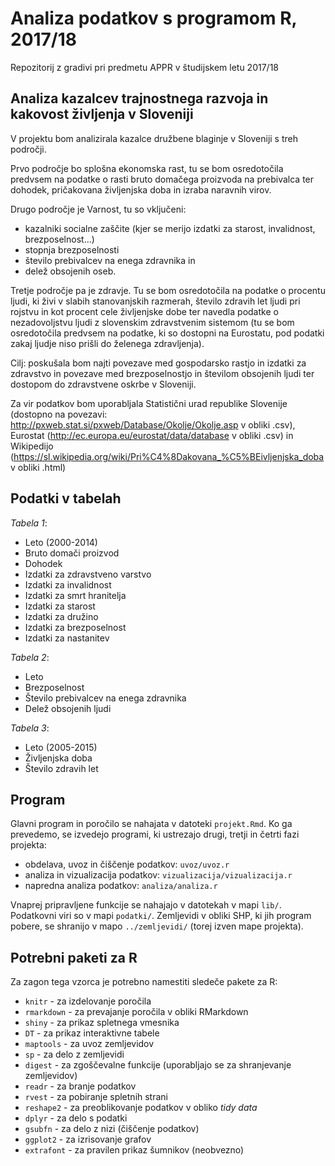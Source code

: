 # Analiza podatkov s programom R, 2017/18

Repozitorij z gradivi pri predmetu APPR v študijskem letu 2017/18

## Analiza kazalcev trajnostnega razvoja in kakovost življenja v Sloveniji

V projektu bom analizirala kazalce družbene blaginje v Sloveniji s treh področji. 

Prvo področje bo splošna ekonomska rast, tu se bom osredotočila predvsem na podatke o rasti bruto domačega proizvoda na prebivalca ter dohodek, pričakovana življenjska doba in izraba naravnih virov.

Drugo  področje je Varnost, tu so vključeni: 
* kazalniki socialne zaščite (kjer se merijo izdatki za starost, invalidnost, brezposelnost...) 
* stopnja brezposelnosti 
* število prebivalcev na enega zdravnika in 
* delež obsojenih oseb. 

Tretje področje pa je zdravje. Tu se bom osredotočila na podatke o procentu ljudi, ki živi v slabih stanovanjskih razmerah, število zdravih let ljudi pri rojstvu in kot procent cele življenjske dobe ter navedla podatke o nezadovoljstvu ljudi z slovenskim zdravstvenim sistemom (tu se bom osredotočila predvsem na podatke, ki so dostopni na Eurostatu, pod podatki zakaj ljudje niso prišli do želenega zdravljenja).

Cilj: poskušala bom najti povezave med gospodarsko rastjo in izdatki za zdravstvo in povezave med brezposelnostjo in številom obsojenih ljudi ter dostopom do zdravstvene oskrbe v Sloveniji.

Za vir podatkov bom uporabljala Statistični urad republike Slovenije (dostopno na povezavi: http://pxweb.stat.si/pxweb/Database/Okolje/Okolje.asp v obliki .csv), Eurostat (http://ec.europa.eu/eurostat/data/database v obliki .csv) in Wikipedijo (https://sl.wikipedia.org/wiki/Pri%C4%8Dakovana_%C5%BEivljenjska_doba v obliki .html)

## Podatki v tabelah

*Tabela 1*:
* Leto (2000-2014)
* Bruto domači proizvod
* Dohodek
* Izdatki za zdravstveno varstvo
* Izdatki za invalidnost
* Izdatki za smrt hranitelja
* Izdatki za starost
* Izdatki za družino
* Izdatki za brezposelnost
* Izdatki za nastanitev

*Tabela 2*:
* Leto
* Brezposelnost
* Število prebivalcev na enega zdravnika
* Delež obsojenih ljudi

*Tabela 3*:
* Leto (2005-2015)
* Življenjska doba
* Število zdravih let

## Program

Glavni program in poročilo se nahajata v datoteki `projekt.Rmd`. Ko ga prevedemo,
se izvedejo programi, ki ustrezajo drugi, tretji in četrti fazi projekta:

* obdelava, uvoz in čiščenje podatkov: `uvoz/uvoz.r`
* analiza in vizualizacija podatkov: `vizualizacija/vizualizacija.r`
* napredna analiza podatkov: `analiza/analiza.r`

Vnaprej pripravljene funkcije se nahajajo v datotekah v mapi `lib/`. Podatkovni
viri so v mapi `podatki/`. Zemljevidi v obliki SHP, ki jih program pobere, se
shranijo v mapo `../zemljevidi/` (torej izven mape projekta).

## Potrebni paketi za R

Za zagon tega vzorca je potrebno namestiti sledeče pakete za R:

* `knitr` - za izdelovanje poročila
* `rmarkdown` - za prevajanje poročila v obliki RMarkdown
* `shiny` - za prikaz spletnega vmesnika
* `DT` - za prikaz interaktivne tabele
* `maptools` - za uvoz zemljevidov
* `sp` - za delo z zemljevidi
* `digest` - za zgoščevalne funkcije (uporabljajo se za shranjevanje zemljevidov)
* `readr` - za branje podatkov
* `rvest` - za pobiranje spletnih strani
* `reshape2` - za preoblikovanje podatkov v obliko *tidy data*
* `dplyr` - za delo s podatki
* `gsubfn` - za delo z nizi (čiščenje podatkov)
* `ggplot2` - za izrisovanje grafov
* `extrafont` - za pravilen prikaz šumnikov (neobvezno)
